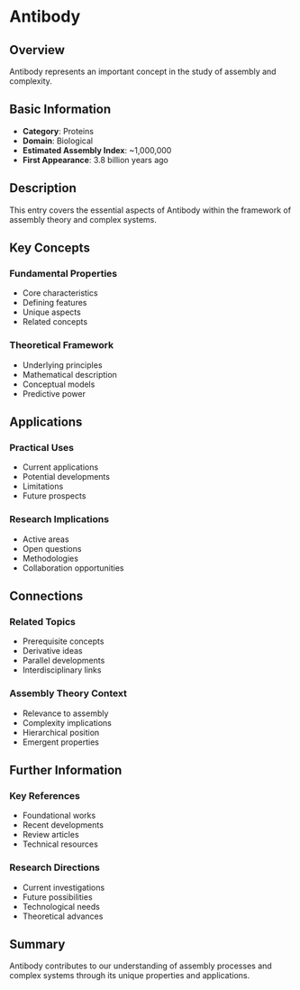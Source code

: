 # Antibody

## Overview

Antibody represents an important concept in the study of assembly and complexity.

## Basic Information

- **Category**: Proteins
- **Domain**: Biological
- **Estimated Assembly Index**: ~1,000,000
- **First Appearance**: 3.8 billion years ago

## Description

This entry covers the essential aspects of Antibody within the framework of assembly theory and complex systems.

## Key Concepts

### Fundamental Properties
- Core characteristics
- Defining features
- Unique aspects
- Related concepts

### Theoretical Framework
- Underlying principles
- Mathematical description
- Conceptual models
- Predictive power

## Applications

### Practical Uses
- Current applications
- Potential developments
- Limitations
- Future prospects

### Research Implications
- Active areas
- Open questions
- Methodologies
- Collaboration opportunities

## Connections

### Related Topics
- Prerequisite concepts
- Derivative ideas
- Parallel developments
- Interdisciplinary links

### Assembly Theory Context
- Relevance to assembly
- Complexity implications
- Hierarchical position
- Emergent properties

## Further Information

### Key References
- Foundational works
- Recent developments
- Review articles
- Technical resources

### Research Directions
- Current investigations
- Future possibilities
- Technological needs
- Theoretical advances

## Summary

Antibody contributes to our understanding of assembly processes and complex systems through its unique properties and applications.
